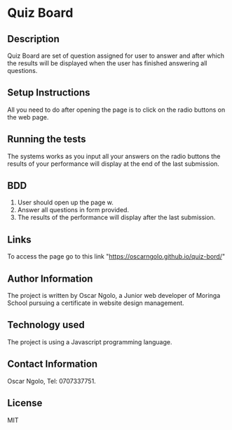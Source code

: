 # Quiz Board

## Description

Quiz Board are set of question assigned for user to answer and after which the results will be displayed when the user has finished answering all questions.

## Setup Instructions

All you need to do after opening the page is to click on the radio buttons on the web page.

## Running the tests


The systems works as you input all your answers on the radio buttons the results of your performance will display at the end of the last submission.


## BDD

1. User should open up the page w.
2. Answer all questions in form provided.
3. The results of the performance will display after the last submission.

## Links

To access the page go to this link "https://oscarngolo.github.io/quiz-bord/"

## Author Information

The project is written by Oscar Ngolo, a Junior web developer of Moringa School pursuing a certificate in website design management.

## Technology used

The project is using a Javascript programming language.

## Contact Information

Oscar Ngolo, Tel: 0707337751.

## License

MIT
